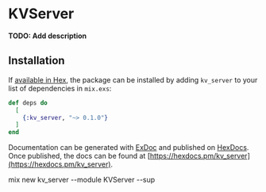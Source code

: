 # KVServer

**TODO: Add description**

## Installation

If [available in Hex](https://hex.pm/docs/publish), the package can be installed
by adding `kv_server` to your list of dependencies in `mix.exs`:

```elixir
def deps do
  [
    {:kv_server, "~> 0.1.0"}
  ]
end
```

Documentation can be generated with [ExDoc](https://github.com/elixir-lang/ex_doc)
and published on [HexDocs](https://hexdocs.pm). Once published, the docs can
be found at [https://hexdocs.pm/kv_server](https://hexdocs.pm/kv_server).

mix new kv_server --module KVServer --sup


